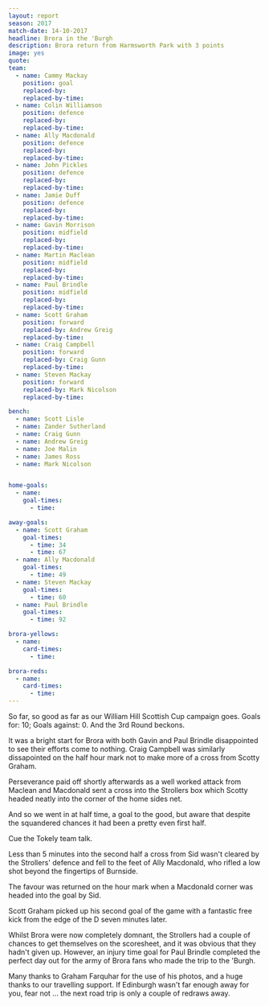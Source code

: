 ```yaml
---
layout: report
season: 2017
match-date: 14-10-2017
headline: Brora in the 'Burgh
description: Brora return from Harmsworth Park with 3 points
image: yes
quote:
team:
  - name: Cammy Mackay
    position: goal
    replaced-by:
    replaced-by-time:
  - name: Colin Williamson
    position: defence
    replaced-by:
    replaced-by-time:
  - name: Ally Macdonald
    position: defence
    replaced-by:
    replaced-by-time:
  - name: John Pickles
    position: defence
    replaced-by:
    replaced-by-time:
  - name: Jamie Duff
    position: defence
    replaced-by:
    replaced-by-time:
  - name: Gavin Morrison
    position: midfield
    replaced-by:
    replaced-by-time:
  - name: Martin Maclean
    position: midfield
    replaced-by:
    replaced-by-time:
  - name: Paul Brindle
    position: midfield
    replaced-by:
    replaced-by-time:
  - name: Scott Graham
    position: forward
    replaced-by: Andrew Greig
    replaced-by-time:
  - name: Craig Campbell
    position: forward
    replaced-by: Craig Gunn
    replaced-by-time:
  - name: Steven Mackay
    position: forward
    replaced-by: Mark Nicolson
    replaced-by-time:

bench:
  - name: Scott Lisle
  - name: Zander Sutherland
  - name: Craig Gunn
  - name: Andrew Greig
  - name: Joe Malin
  - name: James Ross
  - name: Mark Nicolson


home-goals:
  - name:
    goal-times:
      - time:

away-goals:
  - name: Scott Graham
    goal-times:
      - time: 34
      - time: 67
  - name: Ally Macdonald
    goal-times:
      - time: 49
  - name: Steven Mackay
    goal-times:
      - time: 60
  - name: Paul Brindle
    goal-times:
      - time: 92

brora-yellows:
  - name:
    card-times:
      - time:

brora-reds:
  - name:
    card-times:
      - time:
---
```

So far, so good as far as our William Hill Scottish Cup campaign goes. Goals for: 10; Goals against: 0. And the 3rd Round beckons.

It was a bright start for Brora with both Gavin and Paul Brindle disappointed to see their efforts come to nothing. Craig Campbell was similarly dissapointed on the half hour mark not to make more of a cross from Scotty Graham.

Perseverance paid off shortly afterwards as a well worked attack from Maclean and Macdonald sent a cross into the Strollers box which Scotty headed neatly into the corner of the home sides net.

And so we went in at half time, a goal to the good, but aware that despite the squandered chances it had been a pretty even first half.

Cue the Tokely team talk.

Less than 5 minutes into the second half a cross from Sid wasn't cleared by the Strollers' defence and fell to the feet of Ally Macdonald, who rifled a low shot beyond the fingertips of Burnside.

The favour was returned on the hour mark when a Macdonald corner was headed into the goal by Sid.

Scott Graham picked up his second goal of the game with a fantastic free kick from the edge of the D seven minutes later.

Whilst Brora were now completely domnant, the Strollers had a couple of chances to get themselves on the scoresheet, and it was obvious that they hadn't given up. However, an injury time goal for Paul Brindle completed the perfect day out for the army of Brora fans who made the trip to the 'Burgh.

Many thanks to Graham Farquhar for the use of his photos, and a huge thanks to our travelling support. If Edinburgh wasn't far enough away for you, fear not ... the next road trip is only a couple of redraws away.
